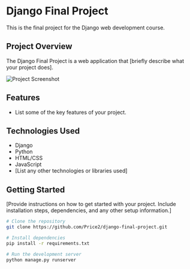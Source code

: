 # Django Final Project

This is the final project for the Django web development course.

## Project Overview

The Django Final Project is a web application that [briefly describe what your project does].

![Project Screenshot](screenshot.png)

## Features

- List some of the key features of your project.

## Technologies Used

- Django
- Python
- HTML/CSS
- JavaScript
- [List any other technologies or libraries used]

## Getting Started

[Provide instructions on how to get started with your project. Include installation steps, dependencies, and any other setup information.]

```bash
# Clone the repository
git clone https://github.com/Price2/django-final-project.git

# Install dependencies
pip install -r requirements.txt

# Run the development server
python manage.py runserver
